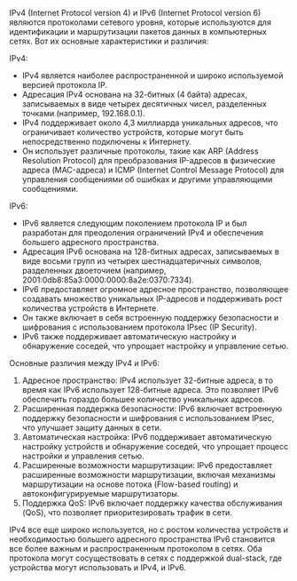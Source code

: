 IPv4 (Internet Protocol version 4) и IPv6 (Internet Protocol version 6) являются протоколами сетевого уровня, которые используются для идентификации и маршрутизации пакетов данных в компьютерных сетях. Вот их основные характеристики и различия:

IPv4:
- IPv4 является наиболее распространенной и широко используемой версией протокола IP.
- Адресация IPv4 основана на 32-битных (4 байта) адресах, записываемых в виде четырех десятичных чисел, разделенных точками (например, 192.168.0.1).
- IPv4 поддерживает около 4,3 миллиарда уникальных адресов, что ограничивает количество устройств, которые могут быть непосредственно подключены к Интернету.
- Он использует различные протоколы, такие как ARP (Address Resolution Protocol) для преобразования IP-адресов в физические адреса (MAC-адреса) и ICMP (Internet Control Message Protocol) для управления сообщениями об ошибках и другими управляющими сообщениями.

IPv6:
- IPv6 является следующим поколением протокола IP и был разработан для преодоления ограничений IPv4 и обеспечения большего адресного пространства.
- Адресация IPv6 основана на 128-битных адресах, записываемых в виде восьми групп из четырех шестнадцатеричных символов, разделенных двоеточием (например, 2001:0db8:85a3:0000:0000:8a2e:0370:7334).
- IPv6 предоставляет огромное адресное пространство, позволяющее создавать множество уникальных IP-адресов и поддерживать рост количества устройств в Интернете.
- Он также включает в себя встроенную поддержку безопасности и шифрования с использованием протокола IPsec (IP Security).
- IPv6 также поддерживает автоматическую настройку и обнаружение соседей, что упрощает настройку и управление сетью.

Основные различия между IPv4 и IPv6:
1. Адресное пространство: IPv4 использует 32-битные адреса, в то время как IPv6 использует 128-битные адреса. Это позволяет IPv6 обеспечить гораздо большее количество уникальных адресов.
2. Расширенная поддержка безопасности: IPv6 включает встроенную поддержку безопасности и шифрования с использованием IPsec, что улучшает защиту данных в сети.
3. Автоматическая настройка: IPv6 поддерживает автоматическую настройку устройств и обнаружение соседей, что упрощает процесс настройки и управления сетью.
4. Расширенные возможности маршрутизации: IPv6 предоставляет расширенные возможности маршрутизации, включая механизмы маршрутизации на основе потока (Flow-based routing) и автоконфигурируемые маршрутизаторы.
5. Поддержка QoS: IPv6 включает поддержку качества обслуживания (QoS), что позволяет приоритезировать трафик в сети.

IPv4 все еще широко используется, но с ростом количества устройств и необходимостью большего адресного пространства IPv6 становится все более важным и распространенным протоколом в сетях. Оба протокола могут сосуществовать в сетях с поддержкой dual-stack, где устройства могут использовать и IPv4, и IPv6.